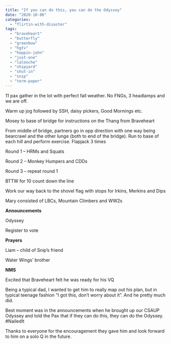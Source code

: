 ```yaml
---
title: "If you can do this, you can do the Odyssey"
date: "2020-10-06"
categories: 
  - "flirtin-with-disaster"
tags: 
  - "braveheart"
  - "butterfly"
  - "greenbow"
  - "hgtv"
  - "hoppin-john"
  - "just-one"
  - "lalooche"
  - "shipyard"
  - "shut-in"
  - "snip"
  - "term-paper"
---
```


11 pax gather in the lot with perfect fall weather. No FNGs, 3 headlamps and we are off.

Warm up jog followed by SSH, daisy pickers, Good Mornings etc.

Mosey to base of bridge for instructions on the Thang from Braveheart

From middle of bridge, partners go in opp direction with one way being bearcrawl and the other lunge (both to end of the bridge). Run to base of each hill and perform exercise. Flapjack 3 times

Round 1 – HRMs and Squats

Round 2 – Monkey Humpers and CDDs

Round 3 – repeat round 1

BTTW for 10 count down the line

Work our way back to the shovel flag with stops for Irkins, Merkins and Dips

Mary consisted of LBCs, Mountain Climbers and WW2s

**Announcements**

Odyssey

Register to vote

**Prayers**

Liam – child of Snip’s friend

Water Wings’ brother

**NMS**

Excited that Braveheart felt he was ready for his VQ

Being a typical dad, I wanted to get him to really map out his plan, but in typical teenage fashion “I got this, don’t worry about it”. And he pretty much did.

Best moment was in the announcements when he brought up our CSAUP Odyssey and told the Pax that if they can do this, they can do the Odyssey. #NailedIt

Thanks to everyone for the encouragement they gave him and look forward to him on a solo Q in the future.
